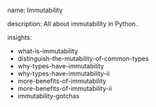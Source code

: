 name: Immutability

description: All about immutability in Python. 

insights:
  - what-is-immutability
  - distinguish-the-mutability-of-common-types
  - why-types-have-immutability
  - why-types-have-immutability-ii
  - more-benefits-of-immutability
  - more-benefits-of-immutability-ii
  - immutability-gotchas
 
